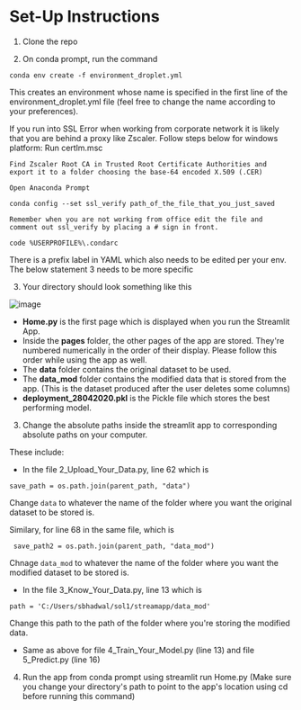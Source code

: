 # Set-Up Instructions

1. Clone the repo

2. On conda prompt, run the command 
```
conda env create -f environment_droplet.yml
```
This creates an environment whose name is specified in the first line of the environment_droplet.yml file (feel free to change the name according to your preferences). 

If you run into SSL Error when working from corporate network it is likely that you are behind a proxy like Zscaler. Follow steps below for windows platform:
    Run certlm.msc

    Find Zscaler Root CA in Trusted Root Certificate Authorities and export it to a folder choosing the base-64 encoded X.509 (.CER)

    Open Anaconda Prompt

    conda config --set ssl_verify path_of_the_file_that_you_just_saved

    Remember when you are not working from office edit the file and comment out ssl_verify by placing a # sign in front.

    code %USERPROFILE%\.condarc

There is a prefix label in YAML which also needs to be edited per your env.
The below statement 3 needs to be more specific

3. Your directory should look something like this 

![image](https://user-images.githubusercontent.com/80118039/217454740-83736989-c216-4281-acdf-520385a605ee.png)

* **Home.py** is the first page which is displayed when you run the Streamlit App.
* Inside the **pages** folder, the other pages of the app are stored. They're numbered numerically in the order of their display. Please follow this order while using the app as well. 
* The **data** folder contains the original dataset to be used. 
* The **data_mod** folder contains the modified data that is stored from the app. (This is the dataset produced after the user deletes some columns)
* **deployment_28042020.pkl** is the Pickle file which stores the best performing model. 

3. Change the absolute paths inside the streamlit app to corresponding absolute paths on your computer.

These include:

* In the file 2_Upload_Your_Data.py, line 62 which is 

``` save_path = os.path.join(parent_path, "data") ```

Change ```data``` to whatever the name of the folder where you want the original dataset to be stored is. 

Similary, for line 68 in the same file, which is

``` save_path2 = os.path.join(parent_path, "data_mod")```

Chnage ```data_mod``` to whatever the name of the folder where you want the modified dataset to be stored is. 

* In the file 3_Know_Your_Data.py, line 13 which is 

``` path = 'C:/Users/sbhadwal/sol1/streamapp/data_mod' ```

Change this path to the path of the folder where you're storing the modified data. 

* Same as above for file 4_Train_Your_Model.py (line 13) and file 5_Predict.py (line 16)

4. Run the app from conda prompt using streamlit run Home.py 
(Make sure you change your directory's path to point to the app's location using cd before running this command)
